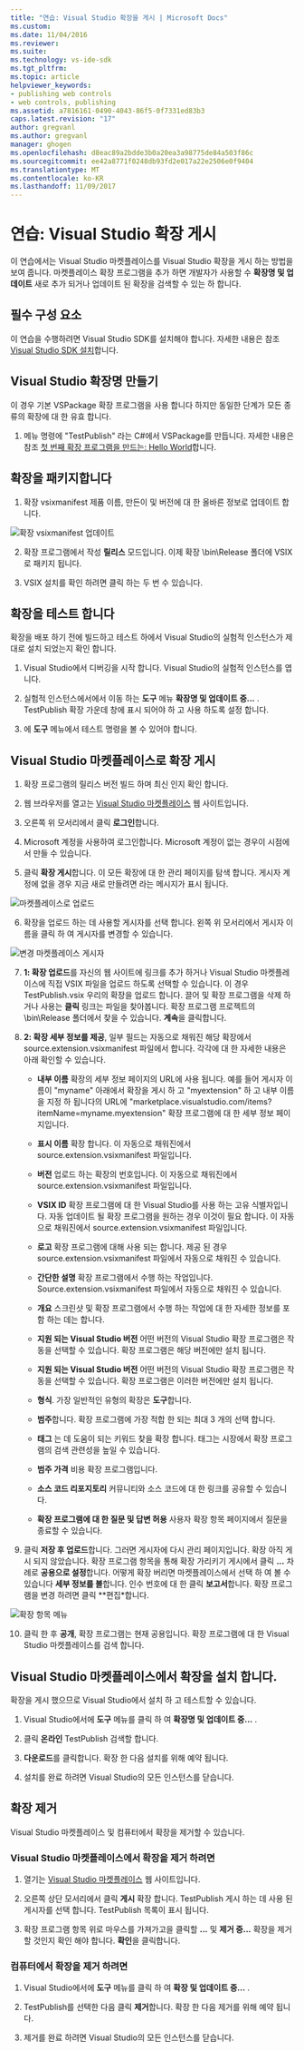 ```yaml
---
title: "연습: Visual Studio 확장을 게시 | Microsoft Docs"
ms.custom: 
ms.date: 11/04/2016
ms.reviewer: 
ms.suite: 
ms.technology: vs-ide-sdk
ms.tgt_pltfrm: 
ms.topic: article
helpviewer_keywords:
- publishing web controls
- web controls, publishing
ms.assetid: a7816161-0490-4043-86f5-0f7331ed83b3
caps.latest.revision: "17"
author: gregvanl
ms.author: gregvanl
manager: ghogen
ms.openlocfilehash: d8eac89a2bdde3b0a20ea3a98775de84a503f86c
ms.sourcegitcommit: ee42a8771f0248db93fd2e017a22e2506e0f9404
ms.translationtype: MT
ms.contentlocale: ko-KR
ms.lasthandoff: 11/09/2017
---
```

# <a name="walkthrough-publishing-a-visual-studio-extension"></a>연습: Visual Studio 확장 게시

이 연습에서는 Visual Studio 마켓플레이스를 Visual Studio 확장을 게시 하는 방법을 보여 줍니다. 마켓플레이스 확장 프로그램을 추가 하면 개발자가 사용할 수 **확장명 및 업데이트** 새로 추가 되거나 업데이트 된 확장을 검색할 수 있는 하 합니다.

## <a name="prerequisites"></a>필수 구성 요소

 이 연습을 수행하려면 Visual Studio SDK를 설치해야 합니다. 자세한 내용은 참조 [Visual Studio SDK 설치](../extensibility/installing-the-visual-studio-sdk.md)합니다.

## <a name="create-a-visual-studio-extension"></a>Visual Studio 확장명 만들기

이 경우 기본 VSPackage 확장 프로그램을 사용 합니다 하지만 동일한 단계가 모든 종류의 확장에 대 한 유효 합니다.

1. 메뉴 명령에 "TestPublish" 라는 C#에서 VSPackage를 만듭니다. 자세한 내용은 참조 [첫 번째 확장 프로그램을 만드는: Hello World](../extensibility/extensibility-hello-world.md)합니다.

## <a name="package-your-extension"></a>확장을 패키지합니다

1. 확장 vsixmanifest 제품 이름, 만든이 및 버전에 대 한 올바른 정보로 업데이트 합니다.

  ![확장 vsixmanifest 업데이트](media/update-extension-vsixmanifest.png)

2. 확장 프로그램에서 작성 **릴리스** 모드입니다. 이제 확장 \bin\Release 폴더에 VSIX로 패키지 됩니다.

3. VSIX 설치를 확인 하려면 클릭 하는 두 번 수 있습니다.

## <a name="test-the-extension"></a>확장을 테스트 합니다

 확장을 배포 하기 전에 빌드하고 테스트 하에서 Visual Studio의 실험적 인스턴스가 제대로 설치 되었는지 확인 합니다.

1. Visual Studio에서 디버깅을 시작 합니다. Visual Studio의 실험적 인스턴스를 엽니다.

2. 실험적 인스턴스에서에서 이동 하는 **도구** 메뉴 **확장명 및 업데이트 중...** . TestPublish 확장 가운데 창에 표시 되어야 하 고 사용 하도록 설정 합니다.

3. 에 **도구** 메뉴에서 테스트 명령을 볼 수 있어야 합니다.

## <a name="publish-the-extension-to-the-visual-studio-marketplace"></a>Visual Studio 마켓플레이스로 확장 게시

1. 확장 프로그램의 릴리스 버전 빌드 하며 최신 인지 확인 합니다.

2. 웹 브라우저를 열고는 [Visual Studio 마켓플레이스](https://marketplace.visualstudio.com/vs) 웹 사이트입니다.

3. 오른쪽 위 모서리에서 클릭 **로그인**합니다.

4. Microsoft 계정을 사용하여 로그인합니다. Microsoft 계정이 없는 경우이 시점에서 만들 수 있습니다.

5. 클릭 **확장 게시**합니다.  이 모든 확장에 대 한 관리 페이지를 탐색 합니다.  게시자 계정에 없을 경우 지금 새로 만들려면 라는 메시지가 표시 됩니다.

  ![마켓플레이스로 업로드](media/upload-to-marketplace.png)

6. 확장을 업로드 하는 데 사용할 게시자를 선택 합니다.  왼쪽 위 모서리에서 게시자 이름을 클릭 하 여 게시자를 변경할 수 있습니다.

  ![변경 마켓플레이스 게시자](media/change-marketplace-publisher.png)

7. **1: 확장 업로드**를 자신의 웹 사이트에 링크를 추가 하거나 Visual Studio 마켓플레이스에 직접 VSIX 파일을 업로드 하도록 선택할 수 있습니다. 이 경우 TestPublish.vsix 우리의 확장을 업로드 합니다.  끌어 및 확장 프로그램을 삭제 하거나 사용는 **클릭** 링크는 파일을 찾아봅니다.  확장 프로그램 프로젝트의 \bin\Release 폴더에서 찾을 수 있습니다.  **계속**을 클릭합니다.

8. **2: 확장 세부 정보를 제공**, 일부 필드는 자동으로 채워진 해당 확장에서 source.extension.vsixmanifest 파일에서 합니다.  각각에 대 한 자세한 내용은 아래 확인할 수 있습니다.

    * **내부 이름** 확장의 세부 정보 페이지의 URL에 사용 됩니다. 예를 들어 게시자 이름이 "myname" 아래에서 확장을 게시 하 고 "myextension" 하 고 내부 이름을 지정 하 됩니다의 URL에 "marketplace.visualstudio\.com/items?itemName=myname.myextension" 확장 프로그램에 대 한 세부 정보 페이지입니다.
    
    * **표시 이름** 확장 합니다.  이 자동으로 채워진에서 source.extension.vsixmanifest 파일입니다.
   
    * **버전** 업로드 하는 확장의 번호입니다.  이 자동으로 채워진에서 source.extension.vsixmanifest 파일입니다.
    
    * **VSIX ID** 확장 프로그램에 대 한 Visual Studio를 사용 하는 고유 식별자입니다.  자동 업데이트 될 확장 프로그램을 원하는 경우 이것이 필요 합니다.  이 자동으로 채워진에서 source.extension.vsixmanifest 파일입니다.
    
    * **로고** 확장 프로그램에 대해 사용 되는 합니다.  제공 된 경우 source.extension.vsixmanifest 파일에서 자동으로 채워진 수 있습니다.
    
    * **간단한 설명** 확장 프로그램에서 수행 하는 작업입니다.  Source.extension.vsixmanifest 파일에서 자동으로 채워진 수 있습니다.
    
    * **개요** 스크린샷 및 확장 프로그램에서 수행 하는 작업에 대 한 자세한 정보를 포함 하는 데는 합니다.
    
    * **지원 되는 Visual Studio 버전** 어떤 버전의 Visual Studio 확장 프로그램은 작동을 선택할 수 있습니다.  확장 프로그램은 해당 버전에만 설치 됩니다.
    
    * **지원 되는 Visual Studio 버전** 어떤 버전의 Visual Studio 확장 프로그램은 작동을 선택할 수 있습니다.  확장 프로그램은 이러한 버전에만 설치 됩니다.
    
    * **형식**.  가장 일반적인 유형의 확장은 **도구**합니다.
    
    * **범주**합니다.  확장 프로그램에 가장 적합 한 되는 최대 3 개의 선택 합니다.
    
    * **태그** 는 데 도움이 되는 키워드 찾을 확장 합니다. 태그는 시장에서 확장 프로그램의 검색 관련성을 높일 수 있습니다.
    
    * **범주 가격** 비용 확장 프로그램입니다.
    
    * **소스 코드 리포지토리** 커뮤니티와 소스 코드에 대 한 링크를 공유할 수 있습니다.
    
    * **확장 프로그램에 대 한 질문 및 답변 허용** 사용자 확장 항목 페이지에서 질문을 종료할 수 있습니다.

9. 클릭 **저장 후 업로드**합니다. 그러면 게시자에 다시 관리 페이지입니다.  확장 아직 게시 되지 않았습니다.  확장 프로그램 항목을 통해 확장 가리키기 게시에서 클릭 **...**  차례로 **공용으로 설정**합니다.  어떻게 확장 버리면 마켓플레이스에서 선택 하 여 볼 수 있습니다 **세부 정보를 볼**합니다.  인수 번호에 대 한 클릭 **보고서**합니다.  확장 프로그램을 변경 하려면 클릭 **편집*합니다.

  ![확장 항목 메뉴](media/extension-entry-menu.png)

10. 클릭 한 후 **공개**, 확장 프로그램는 현재 공용입니다.  확장 프로그램에 대 한 Visual Studio 마켓플레이스를 검색 합니다.

## <a name="install-the-extension-from-the-visual-studio-marketplace"></a>Visual Studio 마켓플레이스에서 확장을 설치 합니다.

확장을 게시 했으므로 Visual Studio에서 설치 하 고 테스트할 수 있습니다.

1. Visual Studio에서에 **도구** 메뉴를 클릭 하 여 **확장명 및 업데이트 중...** .

2. 클릭 **온라인** TestPublish 검색할 합니다.

3. **다운로드**를 클릭합니다. 확장 한 다음 설치를 위해 예약 됩니다.

4. 설치를 완료 하려면 Visual Studio의 모든 인스턴스를 닫습니다.

## <a name="removing-the-extension"></a>확장 제거

Visual Studio 마켓플레이스 및 컴퓨터에서 확장을 제거할 수 있습니다.

### <a name="to-remove-the-extension-from-the-visual-studio-marketplace"></a>Visual Studio 마켓플레이스에서 확장을 제거 하려면

1. 열기는 [Visual Studio 마켓플레이스](https://marketplace.visualstudio.com/vs) 웹 사이트입니다.

2. 오른쪽 상단 모서리에서 클릭 **게시** 확장 합니다.  TestPublish 게시 하는 데 사용 된 게시자를 선택 합니다.  TestPublish 목록이 표시 됩니다.

3. 확장 프로그램 항목 위로 마우스를 가져가고을 클릭할 **...**  및 **제거 중...** 확장을 제거할 것인지 확인 해야 합니다.  **확인**을 클릭합니다.

### <a name="to-remove-the-extension-from-your-computer"></a>컴퓨터에서 확장을 제거 하려면

1. Visual Studio에서에 **도구** 메뉴를 클릭 하 여 **확장 및 업데이트 중...** .

2. TestPublish를 선택한 다음 클릭 **제거**합니다. 확장 한 다음 제거를 위해 예약 됩니다.

3. 제거를 완료 하려면 Visual Studio의 모든 인스턴스를 닫습니다.

